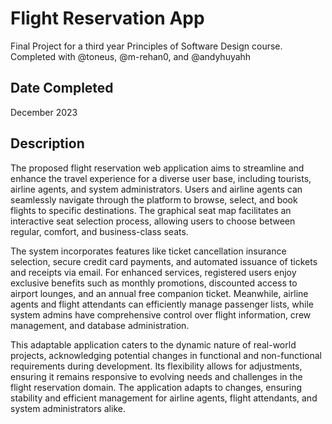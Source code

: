 # Flight Reservation App
Final Project for a third year Principles of Software Design course. Completed with @toneus, @m-rehan0, and @andyhuyahh

## Date Completed
December 2023

## Description
The proposed flight reservation web application aims to streamline and enhance the travel experience for a diverse user base, including tourists, airline agents, and system administrators. Users and airline agents can seamlessly navigate through the platform to browse, select, and book flights to specific destinations. The graphical seat map facilitates an interactive seat selection process, allowing users to choose between regular, comfort, and business-class seats.

The system incorporates features like ticket cancellation insurance selection, secure credit card payments, and automated issuance of tickets and receipts via email. For enhanced services, registered users enjoy exclusive benefits such as monthly promotions, discounted access to airport lounges, and an annual free companion ticket. Meanwhile, airline agents and flight attendants can efficiently manage passenger lists, while system admins have comprehensive control over flight information, crew management, and database administration.

This adaptable application caters to the dynamic nature of real-world projects, acknowledging potential changes in functional and non-functional requirements during development. Its flexibility allows for adjustments, ensuring it remains responsive to evolving needs and challenges in the flight reservation domain. The application adapts to changes, ensuring stability and efficient management for airline agents, flight attendants, and system administrators alike.

